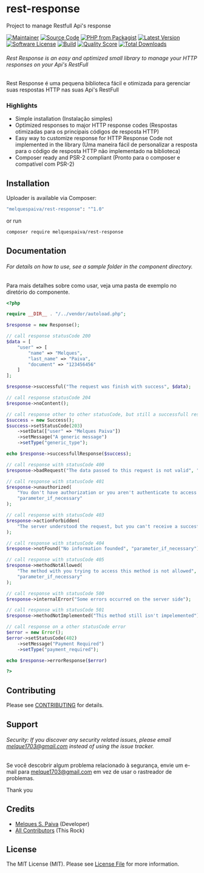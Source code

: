 # rest-response
Project to manage Restfull Api's response

[![Maintainer](http://img.shields.io/badge/maintainer-@melquespaiva-blue.svg?style=flat-square)](https://instagram.com/melquespaiva?igshid=1iy3o4rdzfdrt)
[![Source Code](http://img.shields.io/badge/source-MelquesPaiva/rest-response-blue.svg?style=flat-square)](https://github.com/MelquesPaiva/rest-response)
[![PHP from Packagist](https://img.shields.io/packagist/php-v/MelquesPaiva/rest-response.svg?style=flat-square)](https://packagist.org/packages/melquespaiva/rest-response)
[![Latest Version](https://img.shields.io/github/release/MelquesPaiva/rest-response.svg?style=flat-square)](https://github.com/MelquesPaiva/rest-response/releases)
[![Software License](https://img.shields.io/badge/license-MIT-brightgreen.svg?style=flat-square)](LICENSE)
[![Build](https://img.shields.io/scrutinizer/build/g/MelquesPaiva/rest-response.svg?style=flat-square)](https://scrutinizer-ci.com/g/MelquesPaiva/rest-response)
[![Quality Score](https://img.shields.io/scrutinizer/g/MelquesPaiva/rest-response.svg?style=flat-square)](https://scrutinizer-ci.com/g/MelquesPaiva/rest-response)
[![Total Downloads](https://img.shields.io/packagist/dt/MelquesPaiva/rest-response.svg?style=flat-square)](https://packagist.org/packages/cMelquesPaiva/rest-response)

###### Rest Response is an easy and optimized small library to manage your HTTP responses on your Api's RestFull

Rest Response é uma pequena biblioteca fácil e otimizada para gerenciar suas respostas HTTP nas suas Api's RestFull

### Highlights

- Simple installation (Instalação simples)
- Optimized responses to major HTTP response codes (Respostas otimizadas para os principais códigos de resposta HTTP)
- Easy way to customize response for HTTP Response Code not implemented in the library (Uma maneira fácil de personalizar a resposta para o código de resposta HTTP não implementado na biblioteca)
- Composer ready and PSR-2 compliant (Pronto para o composer e compatível com PSR-2)

## Installation

Uploader is available via Composer:

```bash
"melquespaiva/rest-response": "^1.0"
```

or run

```bash
composer require melquespaiva/rest-response
```

## Documentation

###### For details on how to use, see a sample folder in the component directory.

Para mais detalhes sobre como usar, veja uma pasta de exemplo no diretório do componente.

```php
<?php

require __DIR__ . "/../vendor/autoload.php";

$response = new Response();

// call response statusCode 200
$data = [
    "user" => [
        "name" => "Melques",
        "last_name" => "Paiva",
        "document" => "123456456"                
    ]
];

$response->successful("The request was finish with success", $data);

// call response statusCode 204
$response->noContent();

// call response other to other statusCode, but still a successfull response
$success = new Success();
$success->setStatusCode(203)
    ->setData(["user" => "Melques Paiva"])
    ->setMessage("A generic message")
    ->setType("generic_type");

echo $response->successfullResponse($success);

// call response with statusCode 400
$response->badRequest("The data passed to this request is not valid", "parameter_if_necessary");

// call response with statusCode 401
$response->unauthorized(
    "You don't have authorization or you aren't authenticate to access this method",
    "parameter_if_necessary"
);

// call response with statusCode 403
$response->actionForbidden(
    "The server understood the request, but you can't receive a succesfull response"
);

// call response with statusCode 404
$response->notFound("No information founded", "parameter_if_necessary");

// call response with statusCode 405
$response->methodNotAllowed(
    "The method with you trying to access this method is not allowed",
    "parameter_if_necessary"
);

// call response with statusCode 500
$response->internalError("Some errors occurred on the server side");

// call response with statusCode 501
$response->methodNotImplemented("This method still isn't impelemented");

// call response on a other statusCode error
$error = new Error();
$error->setStatusCode(402)
    ->setMessage("Payment Required")
    ->setType("payment_required");

echo $response->errorResponse($error)

?>

```
## Contributing

Please see [CONTRIBUTING](https://github.com/MelquesPaiva/rest-response/blob/main/CONTRIBUTING.md) for details.

## Support

###### Security: If you discover any security related issues, please email melque1703@gmail.com instead of using the issue tracker.

Se você descobrir algum problema relacionado à segurança, envie um e-mail para melque1703@gmail.com em vez de usar o rastreador de problemas.

Thank you

## Credits

- [Melques S. Paiva](https://github.com/MelquesPaiva) (Developer)
- [All Contributors](https://github.com/MelquesPaiva/rest-response/contributors) (This Rock)

## License

The MIT License (MIT). Please see [License File](https://github.com/MelquesPaiva/rest-response/blob/main/LICENSE) for more information.
